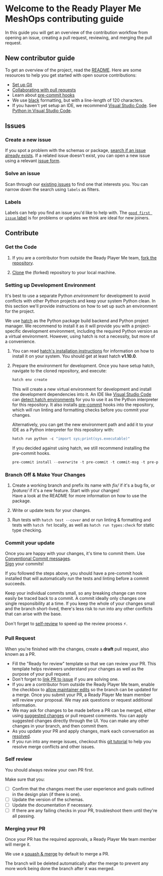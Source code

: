 # Welcome to the Ready Player Me MeshOps contributing guide <!-- omit in toc -->

In this guide you will get an overview of the contribution workflow from opening an issue, creating a pull request, reviewing, and merging the pull request.

## New contributor guide

To get an overview of the project, read the [README](README.md).
Here are some resources to help you get started with open source contributions:

- [Set up Git](https://docs.github.com/en/get-started/quickstart/set-up-git)
- [Collaborating with pull requests](https://docs.github.com/en/github/collaborating-with-pull-requests)
- Learn about [pre-commit hooks](https://pre-commit.com/)
- We use [black](https://black.readthedocs.io/en/stable/) formatting, but with a line-length of 120 characters.
- If you haven't yet setup an IDE, we recommend [Visual Studio Code](https://code.visualstudio.com/). See [Python in Visual Studio Code](https://code.visualstudio.com/docs/languages/python).

## Issues

### Create a new issue

If you spot a problem with the schemas or package, [search if an issue already exists](https://docs.github.com/en/github/searching-for-information-on-github/searching-on-github/searching-issues-and-pull-requests#search-by-the-title-body-or-comments).
If a related issue doesn't exist, you can open a new issue using a relevant [issue form](https://github.com/readyplayerme/meshops/issues/new/choose).

### Solve an issue

Scan through our [existing issues](https://github.com/readyplayerme/meshops/issues) to find one that interests you.
You can narrow down the search using `labels` as filters.

### Labels

Labels can help you find an issue you'd like to help with.
The [`good first issue` label](https://github.com/readyplayerme/meshops/issues?q=is%3Aopen+is%3Aissue+label%3A%22good+first+issue%22) is for problems or updates we think are ideal for new joiners.

## Contribute

### Get the Code

1. If you are a contributor from outside the Ready Player Me team, [fork the repository](https://docs.github.com/en/get-started/quickstart/fork-a-repo).

2. [Clone](https://docs.github.com/en/repositories/creating-and-managing-repositories/cloning-a-repository) the (forked) repository to your local machine.

### Setting up Development Environment

It's best to use a separate Python _environment_ for development to avoid conflicts with other Python projects and keep your system Python clean. In this section we'll provide instructions on how to set up such an environment for the project.

We use [hatch](https://hatch.pypa.io/) as the Python package build backend and Python project manager.
We recommend to install it as it will provide you with a project-specific development environment, including the required Python version as a virtual environment. However, using hatch is not a necessity, but more of a convenience.  

1. You can read [hatch's installation instructions](https://hatch.pypa.io/latest/install/) for information on how to install it on your system.
You should get at least hatch **v1.10.0**.

2. Prepare the environment for development.
    Once you have setup hatch, navigate to the cloned repository, and execute:

    ```powershell
    hatch env create
    ```

    This will create a new virtual environment for development and install the development dependencies into it.
    An IDE like [Visual Studio Code](https://code.visualstudio.com/) can [detect hatch environments](https://hatch.pypa.io/latest/how-to/integrate/vscode/) for you to use it as the Python interpreter for this repository.
    It also installs [pre-commit](https://pre-commit.com/) hooks into the repository, which will run linting and formatting checks before you commit your changes.

    Alternatively, you can get the new environment path and add it to your IDE as a Python interpreter for this repository with:

    ```powershell
    hatch run python -c "import sys;print(sys.executable)"
    ```

    If you decided against using hatch, we still recommend installing the pre-commit hooks.

    ```powershell
    pre-commit install --overwrite -t pre-commit -t commit-msg -t pre-push
    ```

### Branch Off & Make Your Changes

1. Create a working branch and prefix its name with _fix/_ if it's a bug fix, or _feature/_ if it's a new feature.
    Start with your changes!  
    Have a look at the README for more information on how to use the package.

2. Write or update tests for your changes. <!-- TODO Explain how we do tests -->

3. Run tests with `hatch test --cover` and or run linting & formatting and tests with `hatch fmt` locally, as well as `hatch run types:check` for static type checking.

### Commit your update

Once you are happy with your changes, it's time to commit them.
Use [Conventional Commit messages](https://www.conventionalcommits.org/en/v1.0.0/).  
[Sign](https://docs.github.com/en/authentication/managing-commit-signature-verification/signing-commits) your commits!

If you followed the steps above, you should have a pre-commit hook installed that will automatically run the tests and linting before a commit succeeds.

Keep your individual commits small, so any breaking change can more easily be traced back to a commit.
A commit ideally only changes one single responsibility at a time.
If you keep the whole of your changes small and the branch short-lived, there's less risk to run into any other conflicts that can arise with the base.

Don't forget to [self-review](#self-review) to speed up the review process :zap:.

### Pull Request

When you're finished with the changes, create a __draft__ pull request, also known as a PR.

- Fill the "Ready for review" template so that we can review your PR. This template helps reviewers understand your changes as well as the purpose of your pull request.
- Don't forget to [link PR to issue](https://docs.github.com/en/issues/tracking-your-work-with-issues/linking-a-pull-request-to-an-issue) if you are solving one.
- If you are a contributor from outside the Ready Player Me team, enable the checkbox to [allow maintainer edits](https://docs.github.com/en/github/collaborating-with-issues-and-pull-requests/allowing-changes-to-a-pull-request-branch-created-from-a-fork) so the branch can be updated for a merge.
Once you submit your PR, a Ready Player Me team member will review your proposal.
We may ask questions or request additional information.
- We may ask for changes to be made before a PR can be merged, either using [suggested changes](https://docs.github.com/en/github/collaborating-with-issues-and-pull-requests/incorporating-feedback-in-your-pull-request) or pull request comments.
You can apply suggested changes directly through the UI.
You can make any other changes in your branch, and then commit them.
- As you update your PR and apply changes, mark each conversation as [resolved](https://docs.github.com/en/github/collaborating-with-issues-and-pull-requests/commenting-on-a-pull-request#resolving-conversations).
- If you run into any merge issues, checkout this [git tutorial](https://github.com/skills/resolve-merge-conflicts) to help you resolve merge conflicts and other issues.

### Self review

You should always review your own PR first.

Make sure that you:

- [ ] Confirm that the changes meet the user experience and goals outlined in the design plan (if there is one).
- [ ] Update the version of the schemas.
- [ ] Update the documentation if necessary.
- [ ] If there are any failing checks in your PR, troubleshoot them until they're all passing.

### Merging your PR

Once your PR has the required approvals, a Ready Player Me team member will merge it.

We use a [squash & merge](https://docs.github.com/en/pull-requests/collaborating-with-pull-requests/incorporating-changes-from-a-pull-request/about-pull-request-merges#squash-and-merge-your-commits) by default to merge a PR.

The branch will be deleted automatically after the merge to prevent any more work being done the branch after it was merged.
